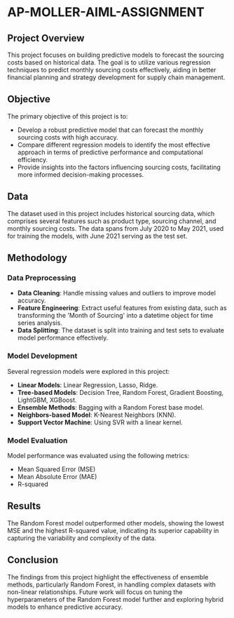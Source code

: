 # AP-MOLLER-AIML-ASSIGNMENT

## Project Overview
This project focuses on building predictive models to forecast the sourcing costs based on historical data. The goal is to utilize various regression techniques to predict monthly sourcing costs effectively, aiding in better financial planning and strategy development for supply chain management.

## Objective
The primary objective of this project is to:
- Develop a robust predictive model that can forecast the monthly sourcing costs with high accuracy.
- Compare different regression models to identify the most effective approach in terms of predictive performance and computational efficiency.
- Provide insights into the factors influencing sourcing costs, facilitating more informed decision-making processes.

## Data
The dataset used in this project includes historical sourcing data, which comprises several features such as product type, sourcing channel, and monthly sourcing costs. The data spans from July 2020 to May 2021, used for training the models, with June 2021 serving as the test set.

## Methodology
### Data Preprocessing
- **Data Cleaning**: Handle missing values and outliers to improve model accuracy.
- **Feature Engineering**: Extract useful features from existing data, such as transforming the 'Month of Sourcing' into a datetime object for time series analysis.
- **Data Splitting**: The dataset is split into training and test sets to evaluate model performance effectively.

### Model Development
Several regression models were explored in this project:
- **Linear Models**: Linear Regression, Lasso, Ridge.
- **Tree-based Models**: Decision Tree, Random Forest, Gradient Boosting, LightGBM, XGBoost.
- **Ensemble Methods**: Bagging with a Random Forest base model.
- **Neighbors-based Model**: K-Nearest Neighbors (KNN).
- **Support Vector Machine**: Using SVR with a linear kernel.

### Model Evaluation
Model performance was evaluated using the following metrics:
- Mean Squared Error (MSE)
- Mean Absolute Error (MAE)
- R-squared

## Results
The Random Forest model outperformed other models, showing the lowest MSE and the highest R-squared value, indicating its superior capability in capturing the variability and complexity of the data.

## Conclusion
The findings from this project highlight the effectiveness of ensemble methods, particularly Random Forest, in handling complex datasets with non-linear relationships. Future work will focus on tuning the hyperparameters of the Random Forest model further and exploring hybrid models to enhance predictive accuracy.

